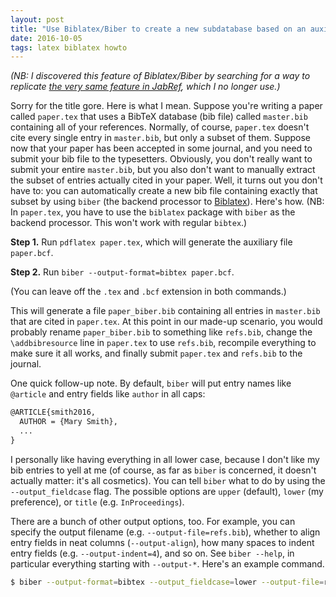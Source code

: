 ```yaml
---
layout: post
title: "Use Biblatex/Biber to create a new subdatabase based on an auxiliary file"
date: 2016-10-05
tags: latex biblatex howto
---
```


*(NB: I discovered this feature of Biblatex/Biber by searching for a way to
replicate [the very same feature in JabRef][JabRef], which I no longer use.)*

Sorry for the title gore. Here is what I mean. Suppose you're writing a paper
called `paper.tex` that uses a BibTeX database (bib file) called `master.bib`
containing all of your references. Normally, of course, `paper.tex` doesn't cite
every single entry in `master.bib`, but only a subset of them. Suppose now that
your paper has been accepted in some journal, and you need to submit your bib
file to the typesetters. Obviously, you don't really want to submit your entire
`master.bib`, but you also don't want to manually extract the subset of entries
actually cited in your paper. Well, it turns out you don't have to: you can
automatically create a new bib file containing exactly that subset by using
`biber` (the backend processor to [Biblatex][]). Here's how. (NB: In
`paper.tex`, you have to use the `biblatex` package with `biber` as the backend
processor. This won't work with regular `bibtex`.)

**Step 1.** Run `pdflatex paper.tex`, which will generate the auxiliary file
`paper.bcf`.

**Step 2.** Run `biber --output-format=bibtex paper.bcf`.

(You can leave off the `.tex` and `.bcf` extension in both commands.)

This will generate a file `paper_biber.bib` containing all entries in
`master.bib` that are cited in `paper.tex`. At this point in our made-up
scenario, you would probably rename `paper_biber.bib` to something like
`refs.bib`, change the `\addbibresource` line in `paper.tex` to use `refs.bib`,
recompile everything to make sure it all works, and finally submit `paper.tex`
and `refs.bib` to the journal.

One quick follow-up note. By default, `biber` will put entry names like
`@article` and entry fields like `author` in all caps:

```latex
@ARTICLE{smith2016,
  AUTHOR = {Mary Smith},
  ...
}
```

I personally like having everything in all lower case, because I don't like my
bib entries to yell at me (of course, as far as `biber` is concerned, it doesn't
actually matter: it's all cosmetics). You can tell `biber` what to do by using
the `--output_fieldcase` flag. The possible options are `upper` (default),
`lower` (my preference), or `title` (e.g. `InProceedings`).

There are a bunch of other output options, too. For example, you can specify the
output filename (e.g. `--output-file=refs.bib`), whether to align entry fields
in neat columns (`--output-align`), how many spaces to indent entry fields (e.g.
`--output-indent=4`), and so on. See `biber --help`, in particular everything
starting with `--output-*`. Here's an example command.

```bash
$ biber --output-format=bibtex --output_fieldcase=lower --output-file=refs.bib paper.bcf
```

[Biblatex]: http://biblatex-biber.sourceforge.net/
[JabRef]: https://help.jabref.org/en/NewBasedOnAux
